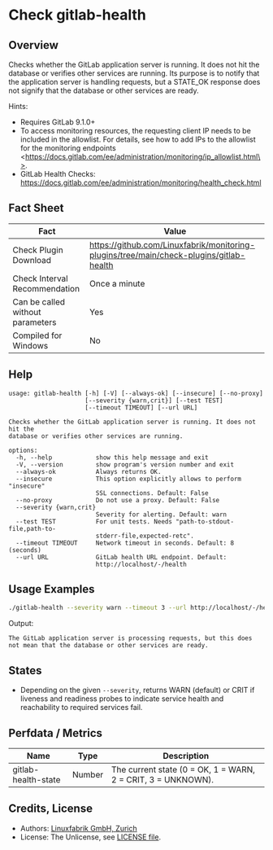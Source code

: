 # Check gitlab-health

## Overview

Checks whether the GitLab application server is running. It does not hit the database or verifies other services are running. Its purpose is to notify that the application server is handling requests, but a STATE_OK response does not signify that the database or other services are ready.

Hints:

* Requires GitLab 9.1.0+
* To access monitoring resources, the requesting client IP needs to be included in the allowlist. For details, see <span class="title-ref">how to add IPs to the allowlist for the monitoring endpoints \<https://docs.gitlab.com/ee/administration/monitoring/ip_allowlist.html\></span>.
* GitLab Health Checks: <https://docs.gitlab.com/ee/administration/monitoring/health_check.html>


## Fact Sheet

| Fact | Value |
|----|----|
| Check Plugin Download                 | <https://github.com/Linuxfabrik/monitoring-plugins/tree/main/check-plugins/gitlab-health> |
| Check Interval Recommendation         | Once a minute |
| Can be called without parameters      | Yes |
| Compiled for Windows                  | No |


## Help

```text
usage: gitlab-health [-h] [-V] [--always-ok] [--insecure] [--no-proxy]
                     [--severity {warn,crit}] [--test TEST]
                     [--timeout TIMEOUT] [--url URL]

Checks whether the GitLab application server is running. It does not hit the
database or verifies other services are running.

options:
  -h, --help            show this help message and exit
  -V, --version         show program's version number and exit
  --always-ok           Always returns OK.
  --insecure            This option explicitly allows to perform "insecure"
                        SSL connections. Default: False
  --no-proxy            Do not use a proxy. Default: False
  --severity {warn,crit}
                        Severity for alerting. Default: warn
  --test TEST           For unit tests. Needs "path-to-stdout-file,path-to-
                        stderr-file,expected-retc".
  --timeout TIMEOUT     Network timeout in seconds. Default: 8 (seconds)
  --url URL             GitLab health URL endpoint. Default:
                        http://localhost/-/health
```


## Usage Examples

```bash
./gitlab-health --severity warn --timeout 3 --url http://localhost/-/health
```

Output:

```text
The GitLab application server is processing requests, but this does not mean that the database or other services are ready.
```


## States

* Depending on the given `--severity`, returns WARN (default) or CRIT if liveness and readiness probes to indicate service health and reachability to required services fail.


## Perfdata / Metrics

| Name | Type | Description |
|----|----|----|
| gitlab-health-state | Number | The current state (0 = OK, 1 = WARN, 2 = CRIT, 3 = UNKNOWN). |


## Credits, License

* Authors: [Linuxfabrik GmbH, Zurich](https://www.linuxfabrik.ch)
* License: The Unlicense, see [LICENSE file](https://unlicense.org/).
